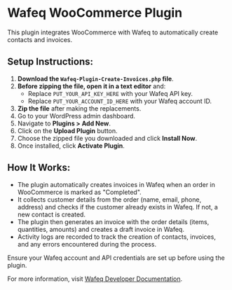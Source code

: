 # Wafeq WooCommerce Plugin

This plugin integrates WooCommerce with Wafeq to automatically create contacts and invoices.

## Setup Instructions:

1. **Download the `Wafeq-Plugin-Create-Invoices.php` file**.
2. **Before zipping the file, open it in a text editor** and:
   - Replace `PUT_YOUR_API_KEY_HERE` with your Wafeq API key.
   - Replace `PUT_YOUR_ACCOUNT_ID_HERE` with your Wafeq account ID.
3. **Zip the file** after making the replacements.
4. Go to your WordPress admin dashboard.
5. Navigate to **Plugins > Add New**.
6. Click on the **Upload Plugin** button.
7. Choose the zipped file you downloaded and click **Install Now**.
8. Once installed, click **Activate Plugin**.

## How It Works:

- The plugin automatically creates invoices in Wafeq when an order in WooCommerce is marked as "Completed".
- It collects customer details from the order (name, email, phone, address) and checks if the customer already exists in Wafeq. If not, a new contact is created.
- The plugin then generates an invoice with the order details (items, quantities, amounts) and creates a draft invoice in Wafeq.
- Activity logs are recorded to track the creation of contacts, invoices, and any errors encountered during the process.

Ensure your Wafeq account and API credentials are set up before using the plugin.

For more information, visit [Wafeq Developer Documentation](https://developer.wafeq.com/docs/use-case-for-e-commerce-1).

